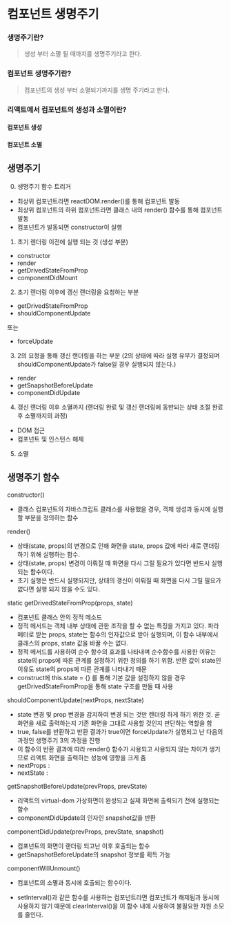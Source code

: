 # 컴포넌트 생명주기
### 생명주기란?
> 생성 부터 소멸 될 때까지를 생명주기라고 한다.

### 컴포넌트 생명주기란?
> 컴포넌트의 생성 부터 소멸되기까지를 생명 주기라고 한다.


### 리액트에서 컴포넌트의 생성과 소멸이란?
#### 컴포넌트 생성

#### 컴포넌트 소멸


## 생명주기
0. 생명주기 함수 트리거
- 최상위 컴포넌트라면 reactDOM.render()를 통해 컴포넌트 발동
- 최상위 컴포넌트의 하위 컴포넌트라면 클래스 내의 render() 함수를 통해 컴포넌트 발동
- 컴포넌트가 발동되면 constructor이 실행

1. 초기 렌더링 이전에 실행 되는 것 (생성 부분)
- constructor
- render
- getDrivedStateFromProp 
- componentDidMount
2. 초기 렌더링 이후에 갱신 랜더링을 요청하는 부분
- getDrivedStateFromProp
- shouldComponentUpdate


또는


- forceUpdate
3. 2의 요청을 통해 갱신 랜더링을 하는 부분 (2의 상태에 따라 실행 유무가 결정되며 shouldComponentUpdate가 false일 경우 실행되지 않는다.)
- render
- getSnapshotBeforeUpdate 
- componentDidUpdate 
4. 갱신 랜더링 이후 소멸까지 (랜더링 완료 및 갱신 랜더링에 동반되는 상태 조절 완료 후 소멸까지의 과정)
- DOM 접근
- 컴포넌트 및 인스턴스 해제
5. 소멸


## 생명주기 함수
constructor()
- 클래스 컴포넌트의 자바스크립트 클래스를 사용했을 경우, 객체 생성과 동시에 실행할 부분을 정의하는 함수

render()
- 상태(state, props)의 변경으로 인해 화면을 state, props 값에 따라 새로 랜더링 하기 위해 실행하는 함수.
- 상태(state, props) 변경이 이뤄질 때 화면을 다시 그릴 필요가 있다면 반드시 실행되는 함수이다.
- 초기 실행은 반드시 실행되지만, 상태의 갱신이 이뤄질 때 화면을 다시 그릴 필요가 없다면 실행 되지 않을 수도 있다.

static getDrivedStateFromProp(props, state)
- 컴포넌트 클래스 안의 정적 메소드
- 정적 메서드는 객체 내부 상태에 관한 조작을 할 수 없는 특징을 가지고 있다. 파라메터로 받는 props, state는 함수의 인자값으로 받아 실행되며, 이 함수 내부에서 클래스의 props, state 값을 바꿀 수는 없다.
- 정적 메서드를 사용하여 순수 함수의 효과를 나타내며 순수함수를 사용한 이유는 state의 props에 따른 관계를 설정하기 위한 정의를 하기 위함. 반환 값이 state인 이유도 state의 props에 따른 관계를 나타내기 때문
- construct에 this.state = {} 를 통해 기본 값을 설정하지 않을 경우 getDrivedStateFromProp을 통해 state 구조를 만들 때 사용 

shouldComponentUpdate(nextProps, nextState)
- state 변경 및 prop 변경을 감지하여 변경 되는 것만 렌더링 하게 하기 위한 것. 곧 화면을 새로 출력하는지 기존 화면을 그대로 사용할 것인지 판단하는 역할을 함
- true, false를 반환하고 반환 결과가 true이면 forceUpdate가 실행되고 난 다음의 과정인 생명주기 3의 과정을 진행
- 이 함수의 반환 결과에 따라 render() 함수가 사용되고 사용되지 않는 차이가 생기므로 리액트 화면을 출력하는 성능에 영향을 크게 줌
- nextProps :
- nextState : 

getSnapshotBeforeUpdate(prevProps, prevState)
- 리액트의 virtual-dom 가상화면이 완성되고 실제 화면에 출력되기 전에 실행되는 함수
- componentDidUpdate의 인자인 snapshot값을 반환
 

componentDidUpdate(prevProps, prevState, snapshot)
- 컴포넌트의 화면이 랜더링 되고난 이후 호출되는 함수
- getSnapshotBeforeUpdate의 snapshot 정보를 획득 가능

componentWillUnmount()
- 컴포넌트의 소멸과 동시에 호출되는 함수이다.

- setInterval()과 같은 함수를 사용하는 컴포넌트라면 컴포넌트가 해제됨과 동시에 사용하지 않기 때문에 clearInterval()을 이 함수 내에 사용하여 불필요한 자원 소모를 줄인다.


